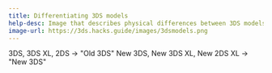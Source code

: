 ```yaml
---
title: Differentiating 3DS models
help-desc: Image that describes physical differences between 3DS models
image-url: https://3ds.hacks.guide/images/3dsmodels.png
---
```


3DS, 3DS XL, 2DS -> "Old 3DS"
New 3DS, New 3DS XL, New 2DS XL -> "New 3DS"
